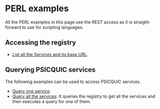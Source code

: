 # PERL examples

All the PERL examples in this page use the REST access as it is straight-forward to use for scripting languages.

## Accessing the registry

* [List all the Services and its base URL](https://github.com/PSICQUIC/psicquic-registry/blob/master/src/example/perl/read-registry.pl).

## Querying PSICQUIC services

The following examples can be used to access PSICQUIC services.

* [Query one service](https://github.com/PSICQUIC/psicquic-webservice/blob/master/src/example/perl/read-single-psicquic.pl).
* [Query all the services](https://github.com/PSICQUIC/psicquic-webservice/blob/master/src/example/perl/read-all-psicquic.pl): It queries the registry to get all the services and then executes a query for one of them.

